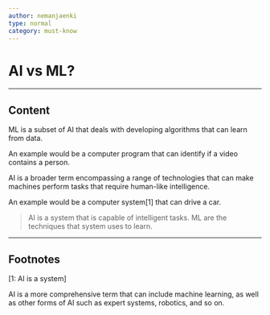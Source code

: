 ```yaml
---
author: nemanjaenki
type: normal
category: must-know
---
```


# AI vs ML?

---
## Content

ML is a subset of AI that deals with developing algorithms that can learn from data. 

An example would be a computer program that can identify if a video contains a person.

AI is a broader term encompassing a range of technologies that can make machines perform tasks that require human-like intelligence.

An example would be a computer system[1] that can drive a car.

> AI is a system that is capable of intelligent tasks. ML are the techniques that system uses to learn.

---
## Footnotes

[1: AI is a system]

AI is a more comprehensive term that can include machine learning, as well as other forms of AI such as expert systems, robotics, and so on.